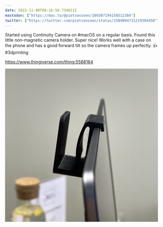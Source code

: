 ```yaml
---
date: 2022-11-08T08:16:58.734021Z
mastodon: ["https://mas.to/@pietvanzoen/109307194158512384"]
twitter: ["https://twitter.com/pietvanzoen/status/1589894731219304450"]
---
```

Started using Continuity Camera on #macOS on a regular basis. Found this little non-magnetic camera holder. Super nice! Works well with a case on the phone and has a good forward tilt so the camera frames up perfectly. 👍 #3dprinting

https://www.thingiverse.com/thing:5588164

![](/media/IMG_5045.jpg)
